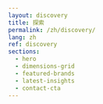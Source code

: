 ```yaml
---
layout: discovery
title: 探索
permalink: /zh/discovery/
lang: zh
ref: discovery
sections:
  - hero
  - dimensions-grid
  - featured-brands
  - latest-insights
  - contact-cta
---
```

